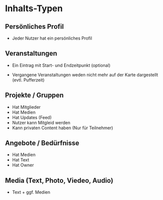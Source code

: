 # Inhalts-Typen

## Persönliches Profil
* Jeder Nutzer hat ein persönliches Profil

## Veranstaltungen
* Ein Eintrag mit Start- und Endzeitpunkt (optional)

* Vergangene Veranstaltungen weden nicht mehr auf der Karte dargestellt (evtl. Pufferzeit)

## Projekte / Gruppen
* Hat Mitglieder
* Hat Medien
* Hat Updates (Feed)
* Nutzer kann Mitgleid werden
* Kann privaten Content haben (Nur für Teilnehmer) 

## Angebote / Bedürfnisse
* Hat Medien
* Hat Text
* Hat Owner

## Media (Text, Photo, Viedeo, Audio)
* Text + ggf. Medien

